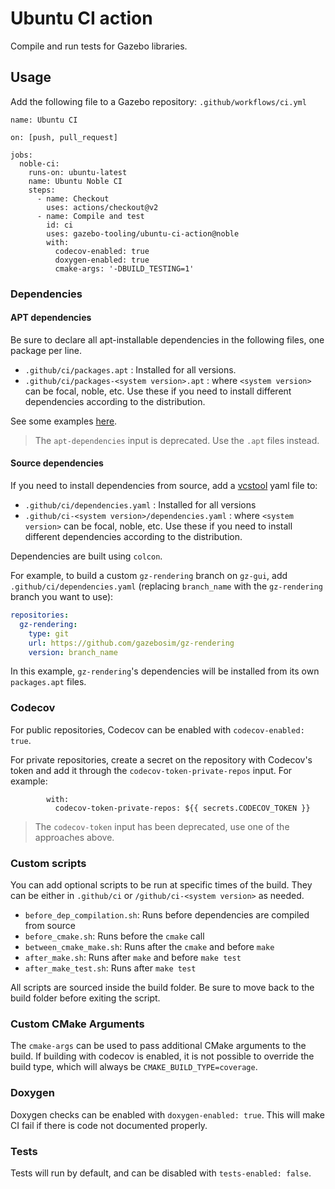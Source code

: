# Ubuntu CI action

Compile and run tests for Gazebo libraries.

## Usage

Add the following file to a Gazebo repository:
`.github/workflows/ci.yml`

```
name: Ubuntu CI

on: [push, pull_request]

jobs:
  noble-ci:
    runs-on: ubuntu-latest
    name: Ubuntu Noble CI
    steps:
      - name: Checkout
        uses: actions/checkout@v2
      - name: Compile and test
        id: ci
        uses: gazebo-tooling/ubuntu-ci-action@noble
        with:
          codecov-enabled: true
          doxygen-enabled: true
          cmake-args: '-DBUILD_TESTING=1'
```

### Dependencies

#### APT dependencies

Be sure to declare all apt-installable dependencies in the following files, one
package per line.

* `.github/ci/packages.apt` : Installed for all versions.
* `.github/ci/packages-<system version>.apt` : where `<system version>` can be
  focal, noble, etc. Use these if you need to install different dependencies
  according to the distribution.

See some examples
[here](https://github.com/gazebosim/gz-sim/tree/main/.github/ci).

> The `apt-dependencies` input is deprecated. Use the `.apt` files instead.

#### Source dependencies

If you need to install dependencies from source, add a
[vcstool](https://github.com/dirk-thomas/vcstool) yaml file to:

* `.github/ci/dependencies.yaml` : Installed for all versions
* `.github/ci-<system version>/dependencies.yaml` : where `<system version>`
  can be focal, noble, etc. Use these if you need to install different
  dependencies according to the distribution.

Dependencies are built using `colcon`.

For example, to build a custom `gz-rendering` branch on `gz-gui`, add
`.github/ci/dependencies.yaml` (replacing `branch_name` with the
`gz-rendering` branch you want to use):

```.yaml
repositories:
  gz-rendering:
    type: git
    url: https://github.com/gazebosim/gz-rendering
    version: branch_name
```

In this example, `gz-rendering`'s dependencies will be installed from its own
`packages.apt` files.

### Codecov

For public repositories, Codecov can be enabled with `codecov-enabled: true`.

For private repositories, create a secret on the repository with Codecov's
token and add it through the `codecov-token-private-repos` input. For example:

```
        with:
          codecov-token-private-repos: ${{ secrets.CODECOV_TOKEN }}
```

> The `codecov-token` input has been deprecated, use one of the approaches above.

### Custom scripts

You can add optional scripts to be run at specific times of the build. They can
be either in `.github/ci` or `/github/ci-<system version>` as needed.

* `before_dep_compilation.sh`: Runs before dependencies are compiled from source
* `before_cmake.sh`: Runs before the `cmake` call
* `between_cmake_make.sh`: Runs after the `cmake` and before `make`
* `after_make.sh`: Runs after `make` and before `make test`
* `after_make_test.sh`: Runs after `make test`

All scripts are sourced inside the build folder. Be sure to move back to the
build folder before exiting the script.

### Custom CMake Arguments

The `cmake-args` can be used to pass additional CMake arguments to the build.
If building with codecov is enabled, it is not possible to override the build type,
which will always be `CMAKE_BUILD_TYPE=coverage`.

### Doxygen

Doxygen checks can be enabled with `doxygen-enabled: true`. This will make CI
fail if there is code not documented properly.

### Tests

Tests will run by default, and can be disabled with `tests-enabled: false`.
